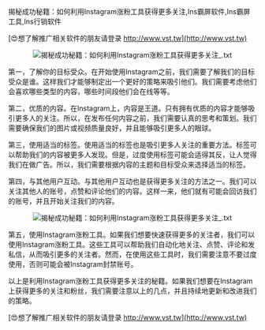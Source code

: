 揭秘成功秘籍：如何利用Instagram涨粉工具获得更多关注,Ins霸屏软件,Ins霸屏工具,Ins行销软件

[😍想了解推广相关软件的朋友请登录 http://www.vst.tw](http://www.vst.tw)

 <center><img src="https://vst.tw/MP4/tuiguang/png/4.png" alt="揭秘成功秘籍：如何利用Instagram涨粉工具获得更多关注_.txt"></center>

第一，了解你的目标受众。在开始使用Instagram之前，我们需要了解我们的目标受众是谁。这样我们才能够制定出一个更好的策略来吸引他们。我们需要考虑他们会喜欢哪些类型的内容，哪些时间段他们会在线等等。

第二，优质的内容。在Instagram上，内容是王道。只有拥有优质的内容才能够吸引更多人的关注。所以，在发布任何内容之前，我们需要认真的思考和策划。我们需要确保我们的图片或视频质量良好，并且能够吸引更多人的眼球。

第三，使用适当的标签。使用适当的标签也是吸引更多人关注的重要方法。标签可以帮助我们的内容被更多人发现。但是，过度使用标签可能会适得其反，让人觉得我们在做广告。所以，我们需要根据内容的主题和目标受众来选择适当的标签。

第四，与其他用户互动。与其他用户互动也是获得更多关注的方法之一。我们可以关注其他人的账号，点赞和评论他们的内容。这样一来，他们就有可能会回访我们的账号，并且开始关注我们的内容。

 <center><img src="https://vst.tw/MP4/tuiguang/png/1.png" alt="揭秘成功秘籍：如何利用Instagram涨粉工具获得更多关注_.txt"></center>

第五，使用Instagram涨粉工具。如果我们想要快速获得更多的关注者，我们可以使用Instagram涨粉工具。这些工具可以帮助我们自动化地关注、点赞、评论和发私信，从而吸引更多的关注者。然而，在使用这些工具时，我们需要注意不要过度使用，否则可能会被Instagram封禁账号。

以上是利用Instagram涨粉工具获得更多关注的秘籍。如果我们想要在Instagram上获得更多的关注和粉丝，我们需要注意以上的几点，并且持续地更新和改进我们的策略。

[😍想了解推广相关软件的朋友请登录 http://www.vst.tw](http://www.vst.tw)



